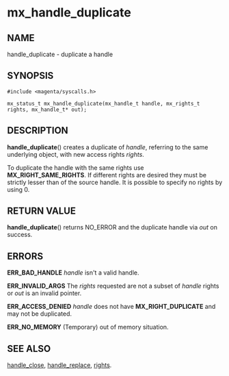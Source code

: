 # mx_handle_duplicate

## NAME

handle_duplicate - duplicate a handle

## SYNOPSIS

```
#include <magenta/syscalls.h>

mx_status_t mx_handle_duplicate(mx_handle_t handle, mx_rights_t rights, mx_handle_t* out);
```

## DESCRIPTION

**handle_duplicate**() creates a duplicate of *handle*, referring
to the same underlying object, with new access rights *rights*.

To duplicate the handle with the same rights use **MX_RIGHT_SAME_RIGHTS**. If different
rights are desired they must be strictly lesser than of the source handle. It is possible
to specify no rights by using 0.

## RETURN VALUE

**handle_duplicate**() returns NO_ERROR and the duplicate handle via *out* on success.

## ERRORS

**ERR_BAD_HANDLE**  *handle* isn't a valid handle.

**ERR_INVALID_ARGS**  The *rights* requested are not a subset of *handle* rights or
*out* is an invalid pointer.

**ERR_ACCESS_DENIED**  *handle* does not have **MX_RIGHT_DUPLICATE** and may not be duplicated.

**ERR_NO_MEMORY**  (Temporary) out of memory situation.

## SEE ALSO

[handle_close](handle_close.md),
[handle_replace](handle_replace.md),
[rights](../rights.md).
